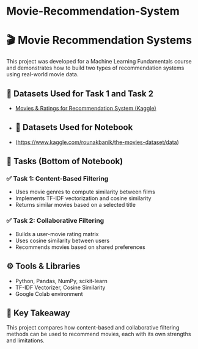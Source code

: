 # Movie-Recommendation-System

# 🎬 Movie Recommendation Systems

This project was developed for a Machine Learning Fundamentals course and demonstrates how to build two types of recommendation systems using real-world movie data.

## 📁 Datasets Used for Task 1 and Task 2
- [Movies & Ratings for Recommendation System (Kaggle)](https://www.kaggle.com/datasets/nicoletacilibiu/movies-and-ratings-for-recommendation-system)

- ## 📁 Datasets Used for Notebook
- (https://www.kaggle.com/rounakbanik/the-movies-dataset/data)

## 📌 Tasks (Bottom of Notebook)

### ✅ Task 1: Content-Based Filtering
- Uses movie genres to compute similarity between films
- Implements TF-IDF vectorization and cosine similarity
- Returns similar movies based on a selected title

### ✅ Task 2: Collaborative Filtering
- Builds a user-movie rating matrix
- Uses cosine similarity between users
- Recommends movies based on shared preferences

## ⚙️ Tools & Libraries
- Python, Pandas, NumPy, scikit-learn
- TF-IDF Vectorizer, Cosine Similarity
- Google Colab environment

## 🧠 Key Takeaway
This project compares how content-based and collaborative filtering methods can be used to recommend movies, each with its own strengths and limitations.


